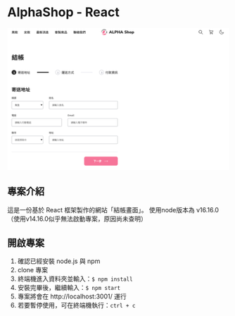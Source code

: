 # AlphaShop - React

![](public/Main-01.png)

##  專案介紹

這是一份基於 React 框架製作的網站「結帳畫面」。
使用node版本為 v16.16.0（使用v14.16.0似乎無法啟動專案，原因尚未查明）

##  開啟專案

1.  確認已經安裝 node.js 與 npm
2.  clone 專案
3.  終端機進入資料夾並輸入：`$ npm install `
4.  安裝完畢後，繼續輸入：`$ npm start`
5.  專案將會在 http://localhost:3001/ 運行
5.  若要暫停使用，可在終端機執行：`ctrl + c`
